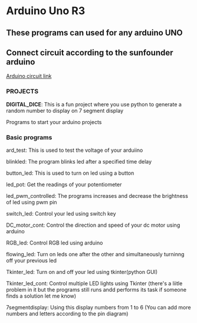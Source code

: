 # Arduino Uno R3

## These programs can used for any arduino UNO

## Connect circuit according to the sunfounder arduino

[Arduino circuit link](https://www.sunfounder.com/learn/category/Super-Kit-V2-0-for-Arduino.html)

### PROJECTS

**DIGITAL_DICE**:
This is a fun project where you use python to generate a random number to display on 7 segment display

Programs to start your arduino projects

### Basic programs

ard_test:
This is used to test the voltage of your arduiino

blinkled:
The program blinks led after a specified time delay

button_led:
This is used to turn on led using a button

led_pot:
Get the readings of your potentiometer

led_pwm_controlled:
The programs increases and decrease the brightness of led using pwm pin

switch_led:
Control your led using switch key

DC_motor_cont:
Control the direction and speed of your dc motor using arduino

RGB_led:
Control RGB led using arduino

flowing_led:
Turn on leds one after the other and simultaneously turninng off your previous led

Tkinter_led:
Turn on and off your led using tkinter(python GUI)

Tkinter_led_cont:
Control multiple LED lights using Tkinter
(there's a liitle problem in it but the programs still runs andd performs its task if someone finds a solution let me know)

7segmentdisplay:
Using this display numbers from 1 to 6
(You can add more numbers and letters according to the pin diagram)
